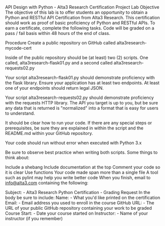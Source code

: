 API Design with Python - Alta3 Research Certification Project
Lab Objective
The objective of this lab is to offer students an opportunity to obtain a Python and RESTful API Certification from Alta3 Research. This certification should work as proof of basic proficiency of Python and RESTful APIs. To earn a certificate, complete the following tasks. Code will be graded on a pass / fail basis within 48 hours of the end of class.

Procedure
Create a public repository on GitHub called alta3research-mycode-cert

Inside of the public repository should be (at least) two (2) scripts. One called, alta3research-flask01.py and a second called alta3research-requests02.py

Your script alta3research-flask01.py should demonstrate proficiency with the flask library. Ensure your application has at least two endpoints. At least one of your endpoints should return legal JSON.

Your script alta3research-requests02.py should demonstrate proficiency with the requests HTTP library. The API you target is up to you, but be sure any data that is returned is "normalized" into a format that is easy for users to understand.

It should be clear how to run your code. If there are any special steps or prerequisites, be sure they are explained in within the script and the README.md within your GitHub repository.

Your code should run without error when executed with Python 3.x

Be sure to observe best practice when writing both scripts. Some things to think about:

Include a shebang
Include documentation at the top
Comment your code so it is clear
Use functions
Your code made span more than a single file
A tool such as pylint may help you write better code
When you finish, email to info@alta3.com containing the following:

Subject: - Alta3 Research Python Certification - Grading Request
In the body be sure to include:
Name: - What you'd like printed on the certification
Email: - Email address you used to enroll in the course
GitHub URL: - The URL of your public GitHub repository containing your work to be graded
Course Start: - Date your course started on
Instructor: - Name of your instructor (if you remember)

